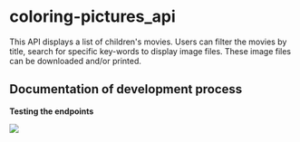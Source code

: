 # coloring-pictures_api

This API displays a list of children's movies. 
Users can filter the movies by title, search for specific key-words to display image files. These image files can be downloaded and/or printed.

## Documentation of development process
**Testing the endpoints**

<img src="https://user-images.githubusercontent.com/99111208/161478858-b276d291-4ece-4102-b83f-4b47b9a1afe1.png">
